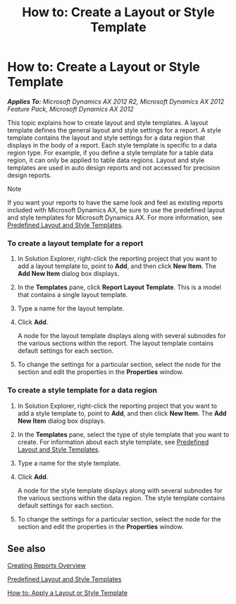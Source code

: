 ﻿---
title: 'How to: Create a Layout or Style Template'
TOCTitle: 'How to: Create a Layout or Style Template'
ms:assetid: 99bf5100-1f47-46d7-aea5-b0c02588c097
ms:mtpsurl: https://technet.microsoft.com/en-us/library/Cc607039(v=AX.60)
ms:contentKeyID: 28119540
ms.date: 11/07/2012
mtps_version: v=AX.60
---

# How to: Create a Layout or Style Template 


_**Applies To:** Microsoft Dynamics AX 2012 R2, Microsoft Dynamics AX 2012 Feature Pack, Microsoft Dynamics AX 2012_

This topic explains how to create layout and style templates. A layout template defines the general layout and style settings for a report. A style template contains the layout and style settings for a data region that displays in the body of a report. Each style template is specific to a data region type. For example, if you define a style template for a table data region, it can only be applied to table data regions. Layout and style templates are used in auto design reports and not accessed for precision design reports.


> [!NOTE]
> <P>If you want your reports to have the same look and feel as existing reports included with Microsoft Dynamics AX, be sure to use the predefined layout and style templates for Microsoft Dynamics AX. For more information, see <A href="predefined-layout-and-style-templates.md">Predefined Layout and Style Templates</A>.</P>



### To create a layout template for a report

1.  In Solution Explorer, right-click the reporting project that you want to add a layout template to, point to **Add**, and then click **New Item**. The **Add New Item** dialog box displays.

2.  In the **Templates** pane, click **Report Layout Template**. This is a model that contains a single layout template.

3.  Type a name for the layout template.

4.  Click **Add**.
    
    A node for the layout template displays along with several subnodes for the various sections within the report. The layout template contains default settings for each section.

5.  To change the settings for a particular section, select the node for the section and edit the properties in the **Properties** window.

### To create a style template for a data region

1.  In Solution Explorer, right-click the reporting project that you want to add a style template to, point to **Add**, and then click **New Item**. The **Add New Item** dialog box displays.

2.  In the **Templates** pane, select the type of style template that you want to create. For information about each style template, see [Predefined Layout and Style Templates](predefined-layout-and-style-templates.md).

3.  Type a name for the style template.

4.  Click **Add**.
    
    A node for the style template displays along with several subnodes for the various sections within the data region. The style template contains default settings for each section.

5.  To change the settings for a particular section, select the node for the section and edit the properties in the **Properties** window.

## See also

[Creating Reports Overview](creating-reports-overview.md)

[Predefined Layout and Style Templates](predefined-layout-and-style-templates.md)

[How to: Apply a Layout or Style Template](how-to-apply-a-layout-or-style-template.md)


